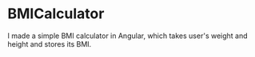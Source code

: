 # BMICalculator

I made a simple BMI calculator in Angular, which takes user's weight and height and stores its BMI.
